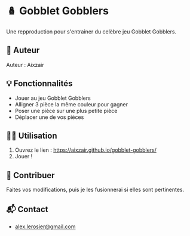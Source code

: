 # 🪆 Gobblet Gobblers

Une repproduction pour s'entrainer du celèbre jeu Gobblet Gobblers.

## 👤 Auteur

Auteur : Aixzair

## 💡 Fonctionnalités

* Jouer au jeu Gobblet Gobblers
* Alligner 3 pièce la même couleur pour gagner
* Poser une pièce sur une plus petite pièce
* Déplacer une de vos pièces

## 👨‍💻 Utilisation

1. Ouvrez le lien : https://aixzair.github.io/gobblet-gobblers/
2. Jouer !

## 📝 Contribuer

Faites vos modifications, puis je les fusionnerai si elles sont pertinentes.

## 📬 Contact

* alex.lerosier@gmail.com